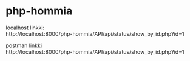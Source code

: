 # php-hommia

localhost linkki:  
http://localhost:8000/php-hommia/API/api/status/show_by_id.php?id=1  

postman linkki  
http://localhost:8000/php-hommia/API/api/status/show_by_id.php?id=1  

